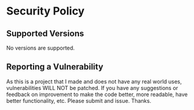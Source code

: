 # Security Policy

## Supported Versions

No versions are supported.

## Reporting a Vulnerability

As this is a project that I made and does not have any real world uses, vulnerabilities WILL NOT be patched. If you have any suggestions or feedback on improvement to make the code better, more readable, have better functionality, etc. Please submit and issue. Thanks.
